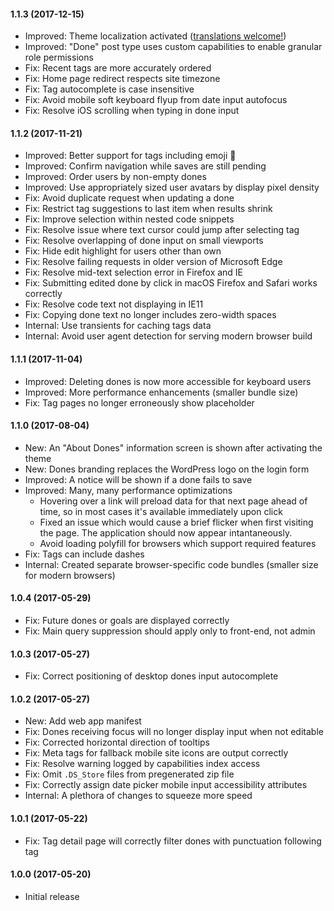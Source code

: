 #### 1.1.3 (2017-12-15)

- Improved: Theme localization activated ([translations welcome!](https://poeditor.com/join/project/NfvVvUxRDS))
- Improved: "Done" post type uses custom capabilities to enable granular role permissions
- Fix: Recent tags are more accurately ordered
- Fix: Home page redirect respects site timezone
- Fix: Tag autocomplete is case insensitive
- Fix: Avoid mobile soft keyboard flyup from date input autofocus
- Fix: Resolve iOS scrolling when typing in done input

#### 1.1.2 (2017-11-21)

- Improved: Better support for tags including emoji 🎉
- Improved: Confirm navigation while saves are still pending
- Improved: Order users by non-empty dones
- Improved: Use appropriately sized user avatars by display pixel density
- Fix: Avoid duplicate request when updating a done
- Fix: Restrict tag suggestions to last item when results shrink
- Fix: Improve selection within nested code snippets
- Fix: Resolve issue where text cursor could jump after selecting tag
- Fix: Resolve overlapping of done input on small viewports
- Fix: Hide edit highlight for users other than own
- Fix: Resolve failing requests in older version of Microsoft Edge
- Fix: Resolve mid-text selection error in Firefox and IE
- Fix: Submitting edited done by click in macOS Firefox and Safari works correctly
- Fix: Resolve code text not displaying in IE11
- Fix: Copying done text no longer includes zero-width spaces
- Internal: Use transients for caching tags data
- Internal: Avoid user agent detection for serving modern browser build

#### 1.1.1 (2017-11-04)

- Improved: Deleting dones is now more accessible for keyboard users
- Improved: More performance enhancements (smaller bundle size)
- Fix: Tag pages no longer erroneously show placeholder

#### 1.1.0 (2017-08-04)

- New: An "About Dones" information screen is shown after activating the theme
- New: Dones branding replaces the WordPress logo on the login form
- Improved: A notice will be shown if a done fails to save
- Improved: Many, many performance optimizations
   - Hovering over a link will preload data for that next page ahead of time, so in most cases it's available immediately upon click
   - Fixed an issue which would cause a brief flicker when first visiting the page. The application should now appear intantaneously.
   - Avoid loading polyfill for browsers which support required features
- Fix: Tags can include dashes
- Internal: Created separate browser-specific code bundles (smaller size for modern browsers)

#### 1.0.4 (2017-05-29)

- Fix: Future dones or goals are displayed correctly
- Fix: Main query suppression should apply only to front-end, not admin

#### 1.0.3 (2017-05-27)

- Fix: Correct positioning of desktop dones input autocomplete

#### 1.0.2 (2017-05-27)

- New: Add web app manifest
- Fix: Dones receiving focus will no longer display input when not editable
- Fix: Corrected horizontal direction of tooltips
- Fix: Meta tags for fallback mobile site icons are output correctly
- Fix: Resolve warning logged by capabilities index access
- Fix: Omit `.DS_Store` files from pregenerated zip file
- Fix: Correctly assign date picker mobile input accessibility attributes
- Internal: A plethora of changes to squeeze more speed

#### 1.0.1 (2017-05-22)

- Fix: Tag detail page will correctly filter dones with punctuation following tag

#### 1.0.0 (2017-05-20)

- Initial release
